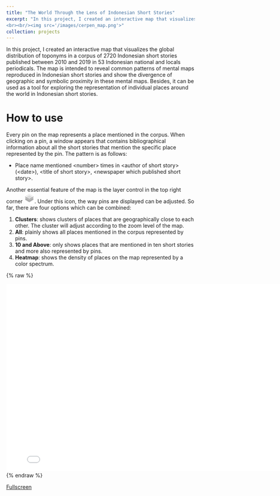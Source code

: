 ```yaml
---
title: "The World Through the Lens of Indonesian Short Stories"
excerpt: "In this project, I created an interactive map that visualizes the global distribution of toponyms in a corpus of 2720 Indonesian short stories published between 2010 and 2019 in 53 Indonesian national and locals periodicals. The map is intended to reveal common patterns of mental maps reproduced in Indonesian short stories and show the divergence of geographic and symbolic proximity in these mental maps. Besides, it can be used as a tool for exploring the representation of individual places around the world in Indonesian short stories.
<br><br/><img src='/images/cerpen_map.png'>"
collection: projects
---
```


In this project, I created an interactive map that visualizes the global distribution of toponyms in a corpus of 2720 Indonesian short stories published between 2010 and 2019 in 53 Indonesian national and locals periodicals. The map is intended to reveal common patterns of mental maps reproduced in Indonesian short stories and show the divergence of geographic and symbolic proximity in these mental maps. Besides, it can be used as a tool for exploring the representation of individual places around the world in Indonesian short stories.

How to use
======
Every pin on the map represents a place mentioned in the corpus. When clicking on a pin, a window appears that contains bibliographical information about all the short stories that mention the specific place represented by the pin. The pattern is as follows:

* Place name mentioned \<number\> times in \<author of short story\> (\<date\>), \<title of short story\>, \<newspaper which published short story\>.

Another essential feature of the map is the layer control in the top right corner <img src='/images/layer_control.png'>. Under this icon, the way pins are displayed can be adjusted. So far, there are four options which can be combined:

1. **Clusters**: shows clusters of places that are geographically close to each other. The cluster will adjust according to the zoom level of the map.
2. **All**: plainly shows all places mentioned in the corpus represented by pins.
3. **10 and Above**: only shows places that are mentioned in ten short stories and more also represented by pins.
4. **Heatmap**: shows the density of places on the map represented by a color spectrum.


{% raw %}
<div>
<iframe src="/projects/cerpen_map_file" width="800" height="500"  frameborder="0"></iframe>
</div>
{% endraw %}

[Fullscreen](/projects/cerpen_map_file)

